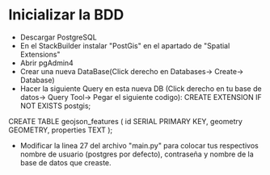 # Inicializar la BDD

- Descargar PostgreSQL
- En el StackBuilder instalar "PostGis" en el apartado de "Spatial Extensions"
- Abrir pgAdmin4
- Crear una nueva DataBase(Click derecho en Databases-> Create-> Database)
- Hacer la siguiente Query en esta nueva DB (Click derecho en tu base de datos-> Query Tool-> Pegar el siguiente codigo):
CREATE EXTENSION IF NOT EXISTS postgis;

CREATE TABLE geojson_features (
    id SERIAL PRIMARY KEY,
    geometry GEOMETRY,
    properties TEXT
);
- Modificar la linea 27 del archivo "main.py" para colocar tus respectivos nombre de usuario (postgres por defecto), contraseña y nombre de la base de datos que creaste.